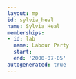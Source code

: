 ```yaml
---
layout: mp
id: sylvia_heal
name: Sylvia Heal
memberships:
- id: lab
  name: Labour Party
  start: 
  end: '2000-07-05'
autogenerated: true
---
```

